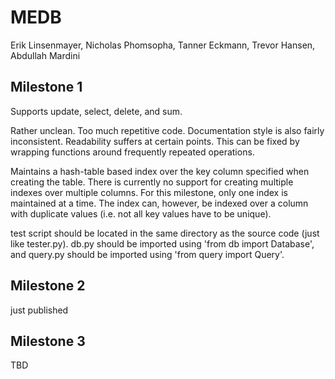 # MEDB
Erik Linsenmayer, Nicholas Phomsopha, Tanner Eckmann, Trevor Hansen, Abdullah Mardini
## Milestone 1
Supports update, select, delete, and sum.

Rather unclean. Too much repetitive code. Documentation style is also fairly inconsistent. Readability suffers at certain points. This can be fixed by wrapping functions around frequently repeated operations.

Maintains a hash-table based index over the key column specified when creating the table. There is currently no support for creating multiple indexes over multiple columns. For this milestone, only one index is maintained at a time. The index can, however, be indexed over a column with duplicate values (i.e. not all key values have to be unique).

test script should be located in the same directory as the source code (just like tester.py). db.py should be imported using 'from db import Database', and query.py should be imported using 'from query import Query'.

## Milestone 2
just published

## Milestone 3
TBD
